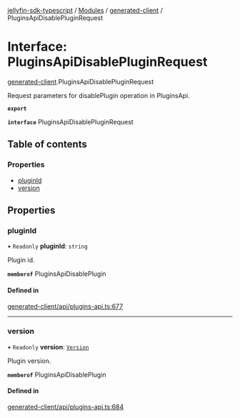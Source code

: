 [jellyfin-sdk-typescript](../README.md) / [Modules](../modules.md) / [generated-client](../modules/generated_client.md) / PluginsApiDisablePluginRequest

# Interface: PluginsApiDisablePluginRequest

[generated-client](../modules/generated_client.md).PluginsApiDisablePluginRequest

Request parameters for disablePlugin operation in PluginsApi.

**`export`**

**`interface`** PluginsApiDisablePluginRequest

## Table of contents

### Properties

- [pluginId](generated_client.PluginsApiDisablePluginRequest.md#pluginid)
- [version](generated_client.PluginsApiDisablePluginRequest.md#version)

## Properties

### pluginId

• `Readonly` **pluginId**: `string`

Plugin id.

**`memberof`** PluginsApiDisablePlugin

#### Defined in

[generated-client/api/plugins-api.ts:677](https://github.com/thornbill/jellyfin-sdk-typescript/blob/350a9a5/src/generated-client/api/plugins-api.ts#L677)

___

### version

• `Readonly` **version**: [`Version`](generated_client.Version.md)

Plugin version.

**`memberof`** PluginsApiDisablePlugin

#### Defined in

[generated-client/api/plugins-api.ts:684](https://github.com/thornbill/jellyfin-sdk-typescript/blob/350a9a5/src/generated-client/api/plugins-api.ts#L684)
